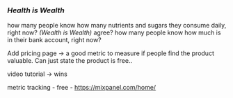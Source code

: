 ### *Health is Wealth*
how many people know how many nutrients and sugars they consume daily, right now?
*(Wealth is Wealth)*
agree? how many people know how much is in their bank account, right now?

Add pricing page -> a good metric to measure if people find the product valuable. Can just state the product is free..

video tutorial -> wins

metric tracking - free - https://mixpanel.com/home/
